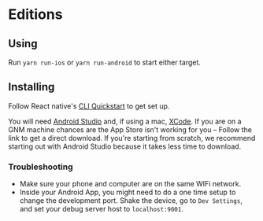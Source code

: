 #  Editions 

## Using

Run `yarn run-ios` or `yarn run-android` to start either target.


## Installing 

Follow React native's <a href="https://facebook.github.io/react-native/">CLI Quickstart</a> to get set up.

You will need [Android Studio](https://developer.android.com/studio) and, if using a mac, [XCode](https://developer.apple.com/download/more/). If you are on a GNM machine chances are the App Store isn't working for you – Follow the link to get a direct download.
If you're starting from scratch, we recommend starting out with Android Studio because it takes less time to download.


### Troubleshooting

- Make sure your phone and computer are on the same WIFi network.
- Inside your Android App, you might need to do a one time setup to change the development port. Shake the device, go to `Dev Settings`, and set your debug server host to `localhost:9001`.
